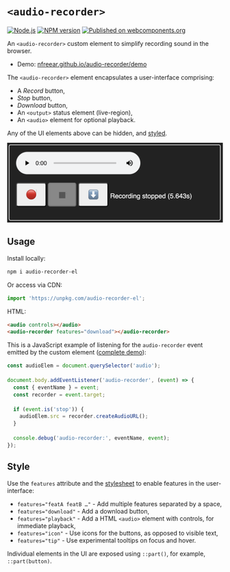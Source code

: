 
# `<audio-recorder>` #

[![Node.js][ci-badge]][ci]
[![NPM version][npm-badge]][npm]
[![Published on webcomponents.org][wc-badge]][wc]

An `<audio-recorder>` custom element to simplify recording sound in the browser.

* Demo: [nfreear.github.io/audio-recorder/demo][ghp]

The `<audio-recorder>` element encapsulates a user-interface comprising:
* A _Record_ button,
* _Stop_ button,
* _Download_ button,
* An `<output>` status element (live-region),
* An `<audio>` element for optional playback.

Any of the UI elements above can be hidden, and [styled](#style).

![Screenshot of the audio-recorder user interface][image-1]

## Usage

Install locally:
```sh
npm i audio-recorder-el
```
Or access via CDN:
```js
import 'https://unpkg.com/audio-recorder-el';
```

HTML:
```html
<audio controls></audio>
<audio-recorder features="download"></audio-recorder>
```

This is a JavaScript example of listening for the `audio-recorder` event emitted by the custom element ([complete demo][demo-js]):
```js
const audioElem = document.querySelector('audio');

document.body.addEventListener('audio-recorder', (event) => {
  const { eventName } = event;
  const recorder = event.target;

  if (event.is('stop')) {
    audioElem.src = recorder.createAudioURL();
  }

  console.debug('audio-recorder:', eventName, event);
});
```

## Style

Use the `features` attribute and the [stylesheet][] to enable features in the user-interface:

* `features="featA featB …"` - Add multiple features separated by a space,
* `features="download"` - Add a download button,
* `features="playback"` - Add a HTML `<audio>` element with controls, for immediate playback,
* `features="icon"` - Use icons for the buttons, as opposed to visible text,
* `features="tip"` - Use experimental tooltips on focus and hover.

Individual elements in the UI are exposed using `::part()`, for example, `::part(button)`.

[ci]: https://github.com/nfreear/audio-recorder/actions/workflows/node.js.yml
[ci-badge]: https://github.com/nfreear/audio-recorder/actions/workflows/node.js.yml/badge.svg
[npm]: https://www.npmjs.com/package/audio-recorder-el
[npm-badge]: https://img.shields.io/npm/v/audio-recorder-el
[wc]: https://www.webcomponents.org/element/audio-recorder-el
[wc-badge]: https://img.shields.io/badge/webcomponents.org-published-blue.svg
[source]: https://github.com/nfreear/11labs-demo/issues/1
[image-1]: ./demo/assets/audio-recorder-element-1.png
[stylesheet]: ./src/audio-recorder.css
[styled]: ./src/audio-recorder.css
[demo-js]: ./demo/assets/app.js
[ghp]: https://nfreear.github.io/audio-recorder/demo/

